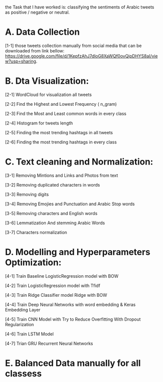 the Task that I have worked is: classifying the sentiments of Arabic tweets as positive / negative or neutral.

# A. Data Collection

[1-1] those tweets collection manually from social media that can be downloaded from link bellow:
 https://drive.google.com/file/d/1KepfzAhJ7dloG8XaWQf0ovQipDHYS8aI/view?usp=sharing.

# B. Dta Visualization:

[2-1] WordCloud for visualization all tweets

[2-2] Find the Highest and Lowest Frequency ( n_gram)

[2-3] Find the Most and Least common words in every class

[2-4] Histogram for tweets length

[2-5] Finding the most trending hashtags in all tweets

[2-6] Finding the most trending hashtags in every class


# C. Text cleaning and Normalization:

[3-1] Removing Mintions and Links and Photos from text

[3-2] Removing duplicated characters in words

[3-3] Removing digits

[3-4] Removing Emojies and Punctuation and Arabic Stop words

[3-5] Removing characters and English words

[3-6] Lemmatization And stemming Arabic Words

[3-7] Characters normalization

# D. Modelling and Hyperparameters Optimization:

[4-1] Train Baseline LogisticRegression model with BOW

[4-2] Train LogisticRegression model with Tfidf

[4-3] Train Ridge Classifier model Ridge with BOW

[4-4] Train Deep Neural Networks with word embedding & Keras Embedding Layer

[4-5] Train CNN Model with Try to Reduce Overfitting With Dropout Regularization

[4-6] Train LSTM Model

[4-7] Trian GRU Recurrent Neural Networks

# E. Balanced Data manually for all classess
